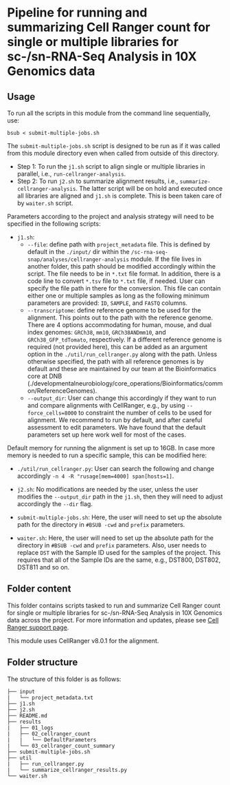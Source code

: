 # Pipeline for running and summarizing Cell Ranger count for single or multiple libraries for sc-/sn-RNA-Seq Analysis in 10X Genomics data

## Usage

To run all the scripts in this module from the command line sequentially, use:

```
bsub < submit-multiple-jobs.sh
```

The `submit-multiple-jobs.sh` script is designed to be run as if it was called from this module directory even when called from outside of this directory. 
   - Step 1: To run the `j1.sh` script to align single or multiple libraries in parallel, i.e., `run-cellranger-analysis`. 
   - Step 2: To run `j2.sh` to summarize alignment results, i.e., `summarize-cellranger-analysis`. The latter script will be on hold and executed once all libraries are aligned and `j1.sh` is complete. This is been taken care of by `waiter.sh` script.

Parameters according to the project and analysis strategy will need to be specified in the following scripts:
- `j1.sh`: 
   - `--file`: define path with `project_metadata` file. This is defined by default in the `./input/` dir within the `/sc-rna-seq-snap/analyses/cellranger-analysis` module. If the file lives in another folder, this path should be modified accordingly within the script. The file needs to be in `*.txt` file format. In addition, there is a code line to convert `*.tsv` file to `*.txt` file, if needed. User can specify the file path in there for the conversion. This file can contain either one or multiple samples as long as the following minimum parameters are provided: `ID`, `SAMPLE`, and `FASTQ` columns.
   - `--transcriptome`: define reference genome to be used for the alignment. This points out to the path with the reference genome. There are 4 options accommodating for human, mouse, and dual index genomes: `GRCh38`, `mm10`, `GRCh38ANDmm10`, and `GRCh38_GFP_tdTomato`, respectively. If a different reference genome is required (not provided here), this can be added as an argument option in the `./util/run_cellranger.py` along with the path. Unless otherwise specified, the path with all reference genomes is by default and these are maintained by our team at the Bioinformatics core at DNB (./developmentalneurobiology/core_operations/Bioinformatics/common/ReferenceGenomes). 
  - `--output_dir`: User can change this accordingly if they want to run and compare alignments with CellRanger, e.g., by using `--force_cells=8000` to constraint the number of cells to be used for alignment. We recommend to run by default, and after careful assessment to edit parameters. We have found that the default parameters set up here work well for most of the cases.

Default memory for running the alignment is set up to 16GB. In case more memory is needed to run a specific sample, this can be modified here:
- `./util/run_cellranger.py`: User can search the following and change accordingly `-n 4 -R "rusage[mem=4000] span[hosts=1]`.


- `j2.sh`: No modifications are needed by the user, unless the user modifies the `--output_dir` path in the `j1.sh`, then they will need to adjust accordingly the `--dir` flag. 

- `submit-multiple-jobs.sh`: Here, the user will need to set up the absolute path for the directory in `#BSUB -cwd` and `prefix` parameters.

- `waiter.sh`: Here, the user will need to set up the absolute path for the directory in `#BSUB -cwd` and `prefix` parameters. Also, user needs to replace `DST` with the Sample ID used for the samples of the project. This requires that all of the Sample IDs are the same, e.g., DST800, DST802, DST811 and so on.


## Folder content
This folder contains scripts tasked to run and summarize Cell Ranger count for single or multiple libraries for sc-/sn-RNA-Seq Analysis in 10X Genomics data across the project. For more information and updates, please see [Cell Ranger support page](https://www.10xgenomics.com/support/software/cell-ranger/latest/analysis/running-pipelines/cr-gex-count).

This module uses CellRanger v8.0.1 for the alignment.


## Folder structure 

The structure of this folder is as follows:

```
├── input
|   └── project_metadata.txt
├── j1.sh
├── j2.sh
├── README.md
├── results
|   ├── 01_logs
|   ├── 02_cellranger_count
|   |   └── DefaultParameters
|   └── 03_cellranger_count_summary
├── submit-multiple-jobs.sh
├── util
|   ├── run_cellranger.py
|   └── summarize_cellranger_results.py
└── waiter.sh
```
